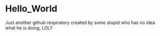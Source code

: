 # Hello_World

Just another github respiratory created by some stupid who has no idea what he is doing, LOL!!
